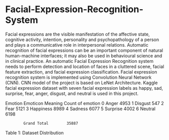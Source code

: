 # Facial-Expression-Recognition-System

Facial expressions are the visible manifestation of the affective state, cognitive activity, intention, personality and psychopathology of a person and plays a communicative role in interpersonal relations. Automatic recognition of facial expressions can be an important component of natural human-machine interfaces; it may also be used in behavioural science and in clinical practice. An automatic Facial Expression Recognition system needs to perform detection and location of faces in a cluttered scene, facial feature extraction, and facial expression classification. Facial expression recognition system is implemented using Convolution Neural Network (CNN). CNN model of the project is based on LeNet Architecture. Kaggle facial expression dataset with seven facial expression labels as happy, sad, surprise, fear, anger, disgust, and neutral is used in this project.

Emotion	  Emoticon Meaning	 Count of emotion
   0	          Anger	           4953
   1	          Disgust	          547
   2	          Fear	           5121
   3          	Happiness	       8989
   4	          Sadness	         6077
   5	          Surprise	       4002
   6	          Neutral	         6198
           
            Grand Total		   35887

  Table 1: Dataset Distribution
